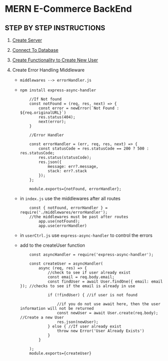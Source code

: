 # MERN E-Commerce BackEnd

## STEP BY STEP INSTRUCTIONS
1. [Create Server](./INSTRUCTIONS/CREATESERVER.md)
2. [Connect To Database](./INSTRUCTIONS/CONNECTTODB.md)
3. [Create Functionality to Create New User](./INSTRUCTIONS/NewUserFunctionality.md)

4. Create Error Handling Middleware
    - `middlewares --> errorHandler.js`
    - `npm install express-async-handler`
        ```
            //If Not found
            const notFound = (req, res, next) => {
                const error = newError(`Not Found : ${req.originalURL}`)
                res.status(404);
                next(error);
            }

            //Error Handler

            const errorHandler = (err, req, res, next) => {
                const statusCode = res.statusCode == 200 ? 500 : res.statusCode;
                res.status(statusCode);
                res.json({
                    message: err?.message,
                    stack: err?.stack
                });
            };

            module.exports={notFound, errorHandler};
        ```

    - in `index.js` use the middlewares after all routes
        ```
            const { notFound, errorHandler } = require('./middlewares/errorHandler');
            //the middlewares must be past after routes
                app.use(notFound);
                app.use(errorHandler)
        ```

    - in `userCtrl.js` use `express-async-handler` to control the errors
    - add to the createUser function
        ```
            const asyncHandler = require('express-async-handler');

            const createUser = asyncHandler(
                async (req, res) => {
                    //check to see if user already exist
                    const email = req.body.email;
                    const findUser = await User.findOne({ email: email }); //checks to see if the email is already in use
                
                    if (!findUser) { //if user is not found
                
                        //if you do not use await here, then the user information will not be returned
                        const newUser = await User.create(req.body); //Create a new User
                        res.json(newUser);
                    } else { //If user already exist
                        throw new Error('User Already Exists')
                    }
                }
                
            );
            module.exports={createUser}
        ``` 